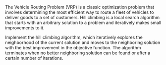 The Vehicle Routing Problem (VRP) is a classic optimization problem that involves determining the most efficient way to route a fleet of vehicles to deliver goods to a set of customers. Hill climbing is a local search algorithm that starts with an arbitrary solution to a problem and iteratively makes small improvements to it.

Implement the hill climbing algorithm, which iteratively explores the neighborhood of the current solution and moves to the neighboring solution with the best improvement in the objective function. The algorithm terminates when no better neighboring solution can be found or after a certain number of iterations.
